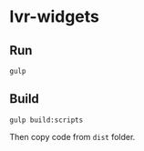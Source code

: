 # lvr-widgets


## Run
```
gulp
```

## Build
```
gulp build:scripts
```
Then copy code from `dist` folder.

